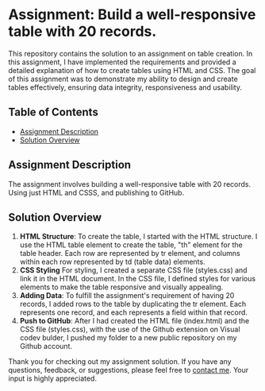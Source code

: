  # Assignment: Build a well-responsive table with 20 records.
 
This repository contains the solution to an assignment on table creation. In this assignment, I have implemented the requirements and provided a detailed explanation of how to create tables using HTML and CSS. The goal of this assignment was to demonstrate my ability to design and create tables effectively, ensuring data integrity, responsiveness and usability.

## Table of Contents

- [Assignment Description](#assignment-description)
- [Solution Overview](#solution-overview)

## Assignment Description

The assignment involves building a well-responsive table with 20 records. Using just HTML and CSSS, and publishing to GitHub.

## Solution Overview
1. **HTML Structure**:
To create the table, I started with the HTML structure. I use the HTML table element to create the table, "th" element for the table header. Each row are represented by tr element, and columns within each row  represented by td (table data) elements.
2. **CSS Styling**
For styling, I created a separate CSS file (styles.css) and link it in the HTML document. In the CSS file, I defined styles for various elements to make the table responsive and visually appealing.
3. **Adding Data**:
To fulfill the assignment's requirement of having 20 records, I added rows to the table by duplicating the tr element. Each <tr> represents one record, and each <td> represents a field within that record.
4. **Push to GitHub**:
After I had created the HTML file (index.html) and the CSS file (styles.css), with the use of the Github extension on Visual codev bulder, I pushed my folder to a new public repository on my Github account.



Thank you for checking out my assignment solution. If you have any questions, feedback, or suggestions, please feel free to [contact me](mailto:babalola.hauyurmidey121@gmail.com). Your input is highly appreciated.
